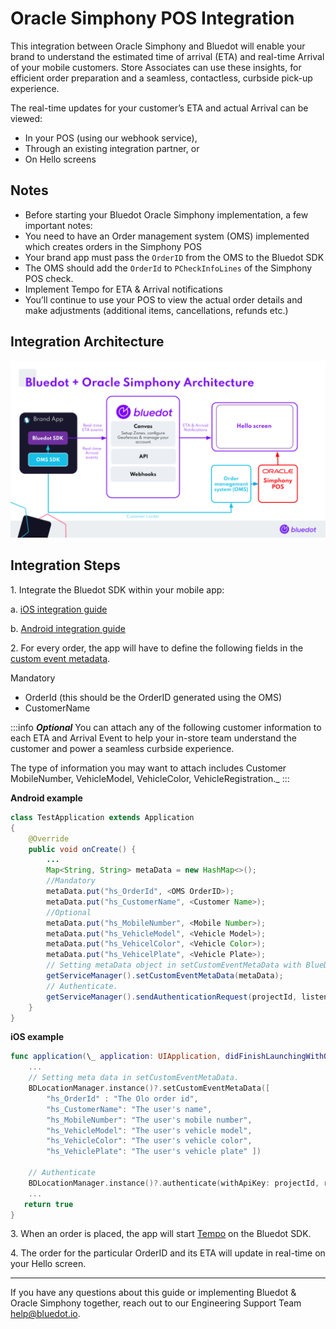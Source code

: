 Oracle Simphony POS Integration
===============================

This integration between Oracle Simphony and Bluedot will enable your brand to understand the estimated time of arrival (ETA) and real-time Arrival of your mobile customers. Store Associates can use these insights, for efficient order preparation and a seamless, contactless, curbside pick-up experience.

The real-time updates for your customer’s ETA and actual Arrival can be viewed:

*   In your POS (using our webhook service),
*   Through an existing integration partner, or
*   On Hello screens

Notes
-----

*   Before starting your Bluedot Oracle Simphony implementation, a few important notes:
*   You need to have an Order management system (OMS) implemented which creates orders in the Simphony POS
*   Your brand app must pass the `OrderID` from the OMS to the Bluedot SDK
*   The OMS should add the `OrderId` to `PCheckInfoLines` of the Simphony POS check.
*   Implement Tempo for ETA & Arrival notifications
*   You’ll continue to use your POS to view the actual order details and make adjustments (additional items, cancellations, refunds etc.)

Integration Architecture
------------------------

![](../assets/Bluedot_Partner_Oracle_Simphony_Architecture-1024x576.png)

Integration Steps
-----------------

1\. Integrate the Bluedot SDK within your mobile app:

a. [iOS integration guide](../Point%20SDK/iOS/Quick%20Start.md)

b. [Android integration guide](../Point%20SDK/Android/Quick%20Start.md)

2\. For every order, the app will have to define the following fields in the [custom event metadata](../Custom%20Data.md).

Mandatory

*   OrderId (this should be the OrderID generated using the OMS)
*   CustomerName

:::info
***Optional***
You can attach any of the following customer information to each ETA and Arrival Event to help your in-store team understand the customer and power a seamless curbside experience.

The type of information you may want to attach includes Customer MobileNumber, VehicleModel, VehicleColor, VehicleRegistration._
:::

**Android example**
```java
class TestApplication extends Application
{
    @Override
    public void onCreate() {
        ...
        Map<String, String> metaData = new HashMap<>();
        //Mandatory
        metaData.put("hs_OrderId", <OMS OrderID>);
        metaData.put("hs_CustomerName", <Customer Name>);
        //Optional
        metaData.put("hs_MobileNumber", <Mobile Number>);
        metaData.put("hs_VehicleModel", <Vehicle Model>);
        metaData.put("hs_VehicelColor", <Vehicle Color>);
        metaData.put("hs_VehicelPlate", <Vehicle Plate>);
        // Setting metaData object in setCustomEventMetaData with BlueDotPointService.
        getServiceManager().setCustomEventMetaData(metaData);
        // Authenticate.
        getServiceManager().sendAuthenticationRequest(projectId, listener, restartMode)
    }
}
```

**iOS example**
```swift
func application(\_ application: UIApplication, didFinishLaunchingWithOptions launchOptions: [UIApplication.LaunchOptionsKey: Any]?) -> Boo {
    ...
    // Setting meta data in setCustomEventMetaData.
    BDLocationManager.instance()?.setCustomEventMetaData([
        "hs_OrderId" : "The Olo order id",
        "hs_CustomerName": "The user's name",
        "hs_MobileNumber": "The user's mobile number",
        "hs_VehicleModel": "The user's vehicle model",
        "hs_VehicleColor": "The user's vehicle color", 
        "hs_VehiclePlate": "The user's vehicle plate" ])

    // Authenticate
    BDLocationManager.instance()?.authenticate(withApiKey: projectId, requestAuthorization: BDAuthorizationLevel.authorizedAlways)
    ...
   return true
}
```

3\. When an order is placed, the app will start [Tempo](../Tempo/Integrate%20the%20Point%20SDK%20in%20your%20app.md) on the Bluedot SDK.

4\. The order for the particular OrderID and its ETA will update in real-time on your Hello screen.

* * *

If you have any questions about this guide or implementing Bluedot & Oracle Simphony together, reach out to our Engineering Support Team [help@bluedot.io](mailto:help@bluedot.io).